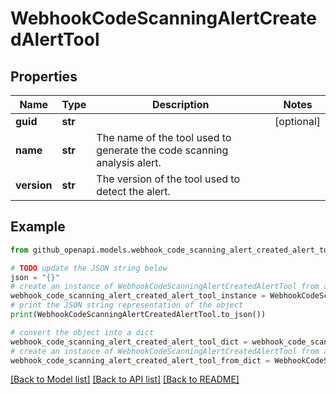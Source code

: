 # WebhookCodeScanningAlertCreatedAlertTool


## Properties

Name | Type | Description | Notes
------------ | ------------- | ------------- | -------------
**guid** | **str** |  | [optional] 
**name** | **str** | The name of the tool used to generate the code scanning analysis alert. | 
**version** | **str** | The version of the tool used to detect the alert. | 

## Example

```python
from github_openapi.models.webhook_code_scanning_alert_created_alert_tool import WebhookCodeScanningAlertCreatedAlertTool

# TODO update the JSON string below
json = "{}"
# create an instance of WebhookCodeScanningAlertCreatedAlertTool from a JSON string
webhook_code_scanning_alert_created_alert_tool_instance = WebhookCodeScanningAlertCreatedAlertTool.from_json(json)
# print the JSON string representation of the object
print(WebhookCodeScanningAlertCreatedAlertTool.to_json())

# convert the object into a dict
webhook_code_scanning_alert_created_alert_tool_dict = webhook_code_scanning_alert_created_alert_tool_instance.to_dict()
# create an instance of WebhookCodeScanningAlertCreatedAlertTool from a dict
webhook_code_scanning_alert_created_alert_tool_from_dict = WebhookCodeScanningAlertCreatedAlertTool.from_dict(webhook_code_scanning_alert_created_alert_tool_dict)
```
[[Back to Model list]](../README.md#documentation-for-models) [[Back to API list]](../README.md#documentation-for-api-endpoints) [[Back to README]](../README.md)


